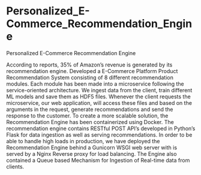 # Personalized_E-Commerce_Recommendation_Engine
Personalized E-Commerce Recommendation Engine

According to reports, 35% of Amazon’s revenue is generated by its recommendation engine. Developed a E-Commerce Platform Product Recommendation System consisting of 8 different recommendation modules. Each module has been made into a microservice following the service-oriented architecture. We ingest data from the client, train different ML models and save them as HDF5 files. Whenever the client requests the microservice, our web application, will access these files and based on the arguments in the request, generate recommendations and send the response to the customer. To create a more scalable solution, the Recommendation Engine has been containerized using Docker.   The recommendation engine contains RESTful POST API’s developed in Python’s Flask for data ingestion as well as serving recommendations.  In order to be able to handle high loads in production, we have deployed the Recommendation Engine behind a Gunicorn WSGI web server with is served by a Nginx Reverse proxy for load balancing. The Engine also contained a Queue based Mechanism for Ingestion of Real-time data from clients.
